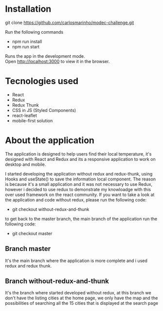 # Installation

git clone https://github.com/carlosmarinho/modec-challenge.git

Run the following commands

 - npm run install
 - npm run start

Runs the app in the development mode.\
Open [http://localhost:3000](http://localhost:3000) to view it in the browser.

# Tecnologies used

 - React
 - Redux
 - Redux Thunk
 - CSS in JS (Styled Components)
 - react-leaflet
 - mobile-first solution

# About the application

The application is designed to help users find their local temperature, it's designed with React and Redux and its a responsive application to work on desktop and mobile.

I started developing the application without redux and redux-thunk, using Hooks and useState() to save the information local component. The reason is because it's a small application and it was not necessary to use Redux, however i decided to use redux to demonstrate my knowloadge with this over used framework on the react community. If you want to take a look at the application and code without redux, please run the following code:

 - git checkout without-redux-and-thunk
 
 to get back to the master branch, the main branch of the application run the following code:
 
 - git checkout master
 
## Branch master

It's the main branch where the application is more complete and i used redux and redux thunk.

## Branch without-redux-and-thunk

It's the branch where started developed without redux, at this branch we don't have the listing cities at the home page, we only have the map and the possibilities of searching all the 15 cities that is displayed at the search page
